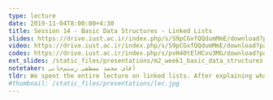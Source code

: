 ```yaml
---
type: lecture
date: 2019-11-04T8:00:00+4:30
title: Session 14 - Basic Data Structures - Linked Lists
slides: https://drive.iust.ac.ir/index.php/s/S9pCGxfQQdumMmE/download?path=%2FSlides&files=S14.pdf
video: https://drive.iust.ac.ir/index.php/s/S9pCGxfQQdumMmE/download?path=%2FVideos&files=S14.mp4
codes: https://drive.iust.ac.ir/index.php/s/pvH40tElHCvu3MG/download?path=%2FCode&files=S14.zip
ext_slides: /static_files/presentations/m2_week1_basic_data_structures.zip
notetaker: آقای محمد مصطفی رستم‌خانی
tldr: We spent the entire lecture on linked lists. After explaining what a linked list is, we demonstrated how it is implemented in C. Next, we demonstrated how it is implemented in C# while explaining the difference between value types and reference types. Finally, we explained how linked lists are used for memory management in the operating system.
#thumbnail: /static_files/presentations/lec.jpg
---
```

